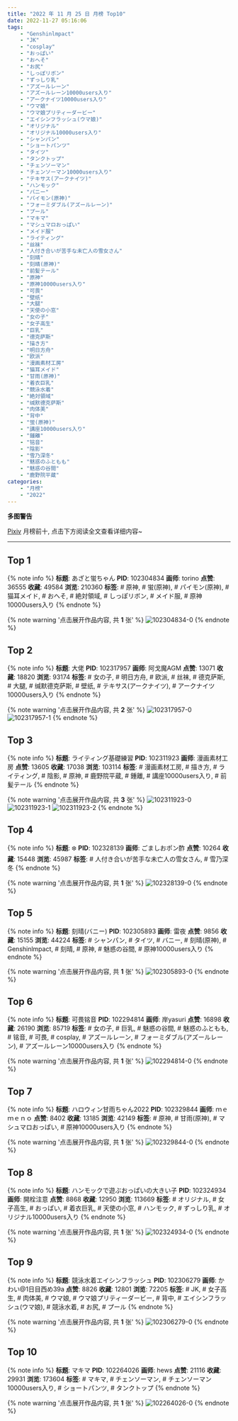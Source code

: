 ```yaml
---
title: "2022 年 11 月 25 日 月榜 Top10"
date: 2022-11-27 05:16:06
tags:
    - "Genshinlmpact"
    - "JK"
    - "cosplay"
    - "おっぱい"
    - "おへそ"
    - "お尻"
    - "しっぽリボン"
    - "ずっしり乳"
    - "アズールレーン"
    - "アズールレーン10000users入り"
    - "アークナイツ10000users入り"
    - "ウマ娘"
    - "ウマ娘プリティーダービー"
    - "エイシンフラッシュ(ウマ娘)"
    - "オリジナル"
    - "オリジナル10000users入り"
    - "シャンパン"
    - "ショートパンツ"
    - "タイツ"
    - "タンクトップ"
    - "チェンソーマン"
    - "チェンソーマン10000users入り"
    - "テキサス(アークナイツ)"
    - "ハンモック"
    - "バニー"
    - "パイモン(原神)"
    - "フォーミダブル(アズールレーン)"
    - "プール"
    - "マキマ"
    - "マシュマロおっぱい"
    - "メイド服"
    - "ライティング"
    - "丝袜"
    - "人付き合いが苦手な未亡人の雪女さん"
    - "刻晴"
    - "刻晴(原神)"
    - "前髪テール"
    - "原神"
    - "原神10000users入り"
    - "可畏"
    - "壁纸"
    - "大腿"
    - "天使の小窓"
    - "女の子"
    - "女子高生"
    - "巨乳"
    - "德克萨斯"
    - "描き方"
    - "明日方舟"
    - "欧派"
    - "漫画素材工房"
    - "猫耳メイド"
    - "甘雨(原神)"
    - "着衣巨乳"
    - "競泳水着"
    - "絶対領域"
    - "缄默德克萨斯"
    - "肉体美"
    - "背中"
    - "蛍(原神)"
    - "講座10000users入り"
    - "鍾離"
    - "铭音"
    - "陰影"
    - "雪乃深冬"
    - "魅惑のふともも"
    - "魅惑の谷間"
    - "鹿野院平蔵"
categories:
    - "月榜"
    - "2022"
---
```


<i class="fa fa-triangle-exclamation"></i>**多图警告**<i class="fa fa-triangle-exclamation"></i>

[Pixiv](https://www.pixiv.net/) 月榜前十, 点击下方阅读全文查看详细内容~

<!-- more -->

---

## Top 1

{% note info %}
**标题**: あざと蛍ちゃん
**PID**: 102304834 **画师**: torino
**点赞**: 36555 **收藏**: 49584 **浏览**: 210360
**标签**: # 原神, # 蛍(原神), # パイモン(原神), # 猫耳メイド, # おへそ, # 絶対領域, # しっぽリボン, # メイド服, # 原神10000users入り
{% endnote %}

{% note warning '点击展开作品内容, 共 **1** 张' %}
![102304834-0](https://i.pixiv.re/img-original/img/2022/10/29/00/00/07/102304834_p0.jpg)
{% endnote %}

## Top 2

{% note info %}
**标题**: 大佬
**PID**: 102317957 **画师**: 阿戈魔AGM
**点赞**: 13071 **收藏**: 18820 **浏览**: 93174
**标签**: # 女の子, # 明日方舟, # 欧派, # 丝袜, # 德克萨斯, # 大腿, # 缄默德克萨斯, # 壁纸, # テキサス(アークナイツ), # アークナイツ10000users入り
{% endnote %}

{% note warning '点击展开作品内容, 共 **2** 张' %}
![102317957-0](https://i.pixiv.re/img-original/img/2022/10/29/14/12/55/102317957_p0.jpg)
![102317957-1](https://i.pixiv.re/img-original/img/2022/10/29/14/12/55/102317957_p1.jpg)
{% endnote %}

## Top 3

{% note info %}
**标题**: ライティング基礎練習
**PID**: 102311923 **画师**: 漫画素材工房
**点赞**: 13605 **收藏**: 17038 **浏览**: 103114
**标签**: # 漫画素材工房, # 描き方, # ライティング, # 陰影, # 原神, # 鹿野院平蔵, # 鍾離, # 講座10000users入り, # 前髪テール
{% endnote %}

{% note warning '点击展开作品内容, 共 **3** 张' %}
![102311923-0](https://i.pixiv.re/img-original/img/2022/10/29/08/00/02/102311923_p0.jpg)
![102311923-1](https://i.pixiv.re/img-original/img/2022/10/29/08/00/02/102311923_p1.jpg)
![102311923-2](https://i.pixiv.re/img-original/img/2022/10/29/08/00/02/102311923_p2.jpg)
{% endnote %}

## Top 4

{% note info %}
**标题**: ❄️
**PID**: 102328139 **画师**: ごましおポン酢
**点赞**: 10264 **收藏**: 15448 **浏览**: 45987
**标签**: # 人付き合いが苦手な未亡人の雪女さん, # 雪乃深冬
{% endnote %}

{% note warning '点击展开作品内容, 共 **1** 张' %}
![102328139-0](https://i.pixiv.re/img-original/img/2022/10/29/21/16/42/102328139_p0.png)
{% endnote %}

## Top 5

{% note info %}
**标题**: 刻晴(バニー)
**PID**: 102305893 **画师**: 雷夜
**点赞**: 9856 **收藏**: 15155 **浏览**: 44224
**标签**: # シャンパン, # タイツ, # バニー, # 刻晴(原神), # Genshinlmpact, # 刻晴, # 原神, # 魅惑の谷間, # 原神10000users入り
{% endnote %}

{% note warning '点击展开作品内容, 共 **1** 张' %}
![102305893-0](https://i.pixiv.re/img-original/img/2022/10/29/00/25/08/102305893_p0.jpg)
{% endnote %}

## Top 6

{% note info %}
**标题**: 可畏铭音
**PID**: 102294814 **画师**: 岸yasuri
**点赞**: 16898 **收藏**: 26190 **浏览**: 85719
**标签**: # 女の子, # 巨乳, # 魅惑の谷間, # 魅惑のふともも, # 铭音, # 可畏, # cosplay, # アズールレーン, # フォーミダブル(アズールレーン), # アズールレーン10000users入り
{% endnote %}

{% note warning '点击展开作品内容, 共 **1** 张' %}
![102294814-0](https://i.pixiv.re/img-original/img/2022/10/28/17/44/20/102294814_p0.png)
{% endnote %}

## Top 7

{% note info %}
**标题**: ハロウィン甘雨ちゃん2022
**PID**: 102329844 **画师**: ｍｅｍｅｎｏ
**点赞**: 8402 **收藏**: 13185 **浏览**: 42149
**标签**: # 原神, # 甘雨(原神), # マシュマロおっぱい, # 原神10000users入り
{% endnote %}

{% note warning '点击展开作品内容, 共 **1** 张' %}
![102329844-0](https://i.pixiv.re/img-original/img/2022/10/29/22/09/10/102329844_p0.png)
{% endnote %}

## Top 8

{% note info %}
**标题**: ハンモックで遊ぶおっぱいの大きい子
**PID**: 102324934 **画师**: 開栓注意
**点赞**: 8868 **收藏**: 12950 **浏览**: 113669
**标签**: # オリジナル, # 女子高生, # おっぱい, # 着衣巨乳, # 天使の小窓, # ハンモック, # ずっしり乳, # オリジナル10000users入り
{% endnote %}

{% note warning '点击展开作品内容, 共 **1** 张' %}
![102324934-0](https://i.pixiv.re/img-original/img/2022/10/29/19/26/06/102324934_p0.jpg)
{% endnote %}

## Top 9

{% note info %}
**标题**: 競泳水着エイシンフラッシュ
**PID**: 102306279 **画师**: かわい@1日目西め39a
**点赞**: 8826 **收藏**: 12801 **浏览**: 72205
**标签**: # JK, # 女子高生, # 肉体美, # ウマ娘, # ウマ娘プリティーダービー, # 背中, # エイシンフラッシュ(ウマ娘), # 競泳水着, # お尻, # プール
{% endnote %}

{% note warning '点击展开作品内容, 共 **1** 张' %}
![102306279-0](https://i.pixiv.re/img-original/img/2022/10/29/00/38/00/102306279_p0.jpg)
{% endnote %}

## Top 10

{% note info %}
**标题**: マキマ
**PID**: 102264026 **画师**: hews
**点赞**: 21116 **收藏**: 29931 **浏览**: 173604
**标签**: # マキマ, # チェンソーマン, # チェンソーマン10000users入り, # ショートパンツ, # タンクトップ
{% endnote %}

{% note warning '点击展开作品内容, 共 **1** 张' %}
![102264026-0](https://i.pixiv.re/img-original/img/2022/10/27/08/21/06/102264026_p0.png)
{% endnote %}
